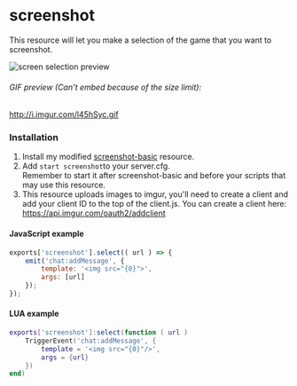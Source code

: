 # screenshot
This resource will let you make a selection of the game that you want to screenshot. 

![screen selection preview](https://i.imgur.com/zuEzVMm.png)
###### GIF preview (Can't embed because of the size limit):
http://i.imgur.com/l45hSyc.gif

### Installation
1. Install my modified <a href="https://github.com/jonassvensson4/screenshot-basic">screenshot-basic</a> resource.
2. Add `start screenshot`to your server.cfg. <br>Remember to start it after screenshot-basic and before your scripts that may use this resource.
3. This resource uploads images to imgur, you'll need to create a client and add your client ID to the top of the client.js. You can create a client here: https://api.imgur.com/oauth2/addclient

#### JavaScript example
```javascript
exports['screenshot'].select(( url ) => {
    emit('chat:addMessage', {
        template: '<img src="{0}">',
        args: [url]
    });
});
```

#### LUA example
```lua
exports['screenshot']:select(function ( url )
    TriggerEvent('chat:addMessage', {
        template = '<img src="{0}"/>',
        args = {url}
    })
end)
```
